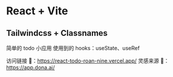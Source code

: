 # React + Vite

## Tailwindcss + Classnames

简单的 todo 小应用
使用到的 hooks：useState、useRef

访问链接 🔗：https://react-todo-roan-nine.vercel.app/
灵感来源 🔗：https://app.dona.ai/
